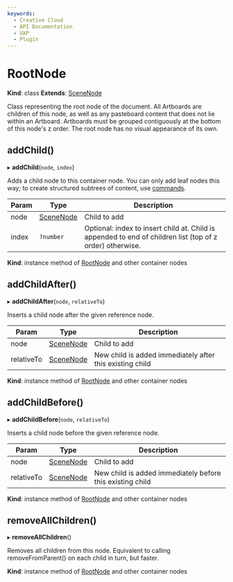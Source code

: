 ```yaml
---
keywords:
  - Creative Cloud
  - API Documentation
  - UXP
  - Plugin
---
```


# RootNode

**Kind**: class
**Extends**: [SceneNode](/develop/reference/SceneNode)

Class representing the root node of the document. All Artboards are children of this node, as well as any pasteboard content that
does not lie within an Artboard. Artboards must be grouped contiguously at the bottom of this node's z order. The root node has no
visual appearance of its own.

## addChild()

▸ **addChild**(`node`, `index`)

Adds a child node to this container node. You can only add leaf nodes this way; to create structured subtrees of content,
use [commands](/develop/reference/commands/).

| Param | Type         | Description                                                                                               |
| ----- | ------------ | --------------------------------------------------------------------------------------------------------- |
| node  | [SceneNode](/develop/reference/SceneNode) | Child to add |
| index | `?number`    | Optional: index to insert child at. Child is appended to end of children list (top of z order) otherwise. |

**Kind**: instance method of [RootNode](#rootnode) and other container nodes

## addChildAfter()

▸ **addChildAfter**(`node`, `relativeTo`)

Inserts a child node after the given reference node.

| Param      | Type         | Description                                              |
| ---------- | ------------ | -------------------------------------------------------- |
| node       | [SceneNode](/develop/reference/SceneNode) | Child to add                                             |
| relativeTo | [SceneNode](/develop/reference/SceneNode) | New child is added immediately after this existing child |

**Kind**: instance method of [RootNode](#rootnode) and other container nodes

## addChildBefore()

▸ **addChildBefore**(`node`, `relativeTo`)

Inserts a child node before the given reference node.

| Param      | Type         | Description                                               |
| ---------- | ------------ | --------------------------------------------------------- |
| node       | [SceneNode](/develop/reference/SceneNode) | Child to add                                              |
| relativeTo | [SceneNode](/develop/reference/SceneNode) | New child is added immediately before this existing child |

**Kind**: instance method of [RootNode](#rootnode) and other container nodes

## removeAllChildren()

▸ **removeAllChildren**()

Removes all children from this node. Equivalent to calling removeFromParent() on each child in turn, but faster.

**Kind**: instance method of [RootNode](#rootnode) and other container nodes
